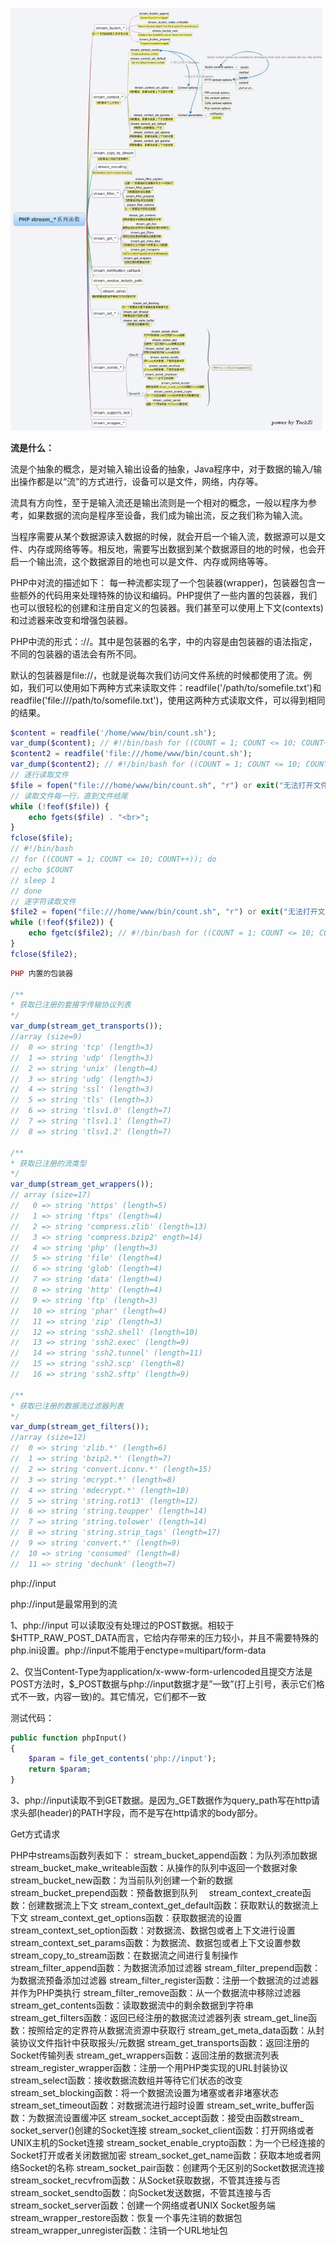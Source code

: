 ![](../images/php/php-stream.png)

**流是什么：**

流是个抽象的概念，是对输入输出设备的抽象，Java程序中，对于数据的输入/输出操作都是以“流”的方式进行，设备可以是文件，网络，内存等。

流具有方向性，至于是输入流还是输出流则是一个相对的概念，一般以程序为参考，如果数据的流向是程序至设备，我们成为输出流，反之我们称为输入流。

当程序需要从某个数据源读入数据的时候，就会开启一个输入流，数据源可以是文件、内存或网络等等。相反地，需要写出数据到某个数据源目的地的时候，也会开启一个输出流，这个数据源目的地也可以是文件、内存或网络等等。

PHP中对流的描述如下：
每一种流都实现了一个包装器(wrapper)，包装器包含一些额外的代码用来处理特殊的协议和编码。PHP提供了一些内置的包装器，我们也可以很轻松的创建和注册自定义的包装器。我们甚至可以使用上下文(contexts)和过滤器来改变和增强包装器。

PHP中流的形式：<scheme>://<target>。其中<scheme>是包装器的名字，<target>中的内容是由包装器的语法指定，不同的包装器的语法会有所不同。

默认的包装器是file://，也就是说每次我们访问文件系统的时候都使用了流。例如，我们可以使用如下两种方式来读取文件：readfile('/path/to/somefile.txt')和readfile('file:///path/to/somefile.txt')，使用这两种方式读取文件，可以得到相同的结果。

```php
$content = readfile('/home/www/bin/count.sh');
var_dump($content); // #!/bin/bash for ((COUNT = 1; COUNT <= 10; COUNT++)); do echo $COUNT sleep 1 done
$content2 = readfile('file:///home/www/bin/count.sh');
var_dump($content2); // #!/bin/bash for ((COUNT = 1; COUNT <= 10; COUNT++)); do echo $COUNT sleep 1 done
// 逐行读取文件
$file = fopen("file:///home/www/bin/count.sh", "r") or exit("无法打开文件!");
// 读取文件每一行，直到文件结尾
while (!feof($file)) {
    echo fgets($file) . "<br>";
}
fclose($file);
// #!/bin/bash
// for ((COUNT = 1; COUNT <= 10; COUNT++)); do
// echo $COUNT
// sleep 1
// done
// 逐字符读取文件
$file2 = fopen("file:///home/www/bin/count.sh", "r") or exit("无法打开文件!");
while (!feof($file2)) {
    echo fgetc($file2); // #!/bin/bash for ((COUNT = 1; COUNT <= 10; COUNT++)); do echo $COUNT sleep 1 done
}
fclose($file2);
```

```php
PHP 内置的包装器

/**
* 获取已注册的套接字传输协议列表
*/
var_dump(stream_get_transports());
//array (size=9)
//  0 => string 'tcp' (length=3)
//  1 => string 'udp' (length=3)
//  2 => string 'unix' (length=4)
//  3 => string 'udg' (length=3)
//  4 => string 'ssl' (length=3)
//  5 => string 'tls' (length=3)
//  6 => string 'tlsv1.0' (length=7)
//  7 => string 'tlsv1.1' (length=7)
//  8 => string 'tlsv1.2' (length=7)

/**
* 获取已注册的流类型
*/
var_dump(stream_get_wrappers());
// array (size=17)
//   0 => string 'https' (length=5)
//   1 => string 'ftps' (length=4)
//   2 => string 'compress.zlib' (length=13)
//   3 => string 'compress.bzip2' ength=14)
//   4 => string 'php' (length=3)
//   5 => string 'file' (length=4)
//   6 => string 'glob' (length=4)
//   7 => string 'data' (length=4)
//   8 => string 'http' (length=4)
//   9 => string 'ftp' (length=3)
//   10 => string 'phar' (length=4)
//   11 => string 'zip' (length=3)
//   12 => string 'ssh2.shell' (length=10)
//   13 => string 'ssh2.exec' (length=9)
//   14 => string 'ssh2.tunnel' (length=11)
//   15 => string 'ssh2.scp' (length=8)
//   16 => string 'ssh2.sftp' (length=9)

/**
* 获取已注册的数据流过滤器列表
*/
var_dump(stream_get_filters());
//array (size=12)
//  0 => string 'zlib.*' (length=6)
//  1 => string 'bzip2.*' (length=7)
//  2 => string 'convert.iconv.*' (length=15)
//  3 => string 'mcrypt.*' (length=8)
//  4 => string 'mdecrypt.*' (length=10)
//  5 => string 'string.rot13' (length=12)
//  6 => string 'string.toupper' (length=14)
//  7 => string 'string.tolower' (length=14)
//  8 => string 'string.strip_tags' (length=17)
//  9 => string 'convert.*' (length=9)
//  10 => string 'consumed' (length=8)
//  11 => string 'dechunk' (length=7)
```

php://input

php://input是最常用到的流

1、php://input 可以读取没有处理过的POST数据。相较于$HTTP_RAW_POST_DATA而言，它给内存带来的压力较小，并且不需要特殊的php.ini设置。php://input不能用于enctype=multipart/form-data

2、仅当Content-Type为application/x-www-form-urlencoded且提交方法是POST方法时，$_POST数据与php://input数据才是”一致”(打上引号，表示它们格式不一致，内容一致)的。其它情况，它们都不一致

测试代码：

```php
public function phpInput()
{
    $param = file_get_contents('php://input');
    return $param;
}
```

3、php://input读取不到GET数据。是因为_GET数据作为query_path写在http请求头部(header)的PATH字段，而不是写在http请求的body部分。

Get方式请求

PHP中streams函数列表如下：
stream_bucket_append函数：为队列添加数据　
stream_bucket_make_writeable函数：从操作的队列中返回一个数据对象
stream_bucket_new函数：为当前队列创建一个新的数据
stream_bucket_prepend函数：预备数据到队列　
stream_context_create函数：创建数据流上下文
stream_context_get_default函数：获取默认的数据流上下文
stream_context_get_options函数：获取数据流的设置
stream_context_set_option函数：对数据流、数据包或者上下文进行设置
stream_context_set_params函数：为数据流、数据包或者上下文设置参数
stream_copy_to_stream函数：在数据流之间进行复制操作
stream_filter_append函数：为数据流添加过滤器
stream_filter_prepend函数：为数据流预备添加过滤器
stream_filter_register函数：注册一个数据流的过滤器并作为PHP类执行
stream_filter_remove函数：从一个数据流中移除过滤器
stream_get_contents函数：读取数据流中的剩余数据到字符串
stream_get_filters函数：返回已经注册的数据流过滤器列表
stream_get_line函数：按照给定的定界符从数据流资源中获取行
stream_get_meta_data函数：从封装协议文件指针中获取报头/元数据
stream_get_transports函数：返回注册的Socket传输列表
stream_get_wrappers函数：返回注册的数据流列表
stream_register_wrapper函数：注册一个用PHP类实现的URL封装协议
stream_select函数：接收数据流数组并等待它们状态的改变
stream_set_blocking函数：将一个数据流设置为堵塞或者非堵塞状态
stream_set_timeout函数：对数据流进行超时设置
stream_set_write_buffer函数：为数据流设置缓冲区
stream_socket_accept函数：接受由函数stream_ socket_server()创建的Socket连接
stream_socket_client函数：打开网络或者UNIX主机的Socket连接
stream_socket_enable_crypto函数：为一个已经连接的Socket打开或者关闭数据加密
stream_socket_get_name函数：获取本地或者网络Socket的名称
stream_socket_pair函数：创建两个无区别的Socket数据流连接
stream_socket_recvfrom函数：从Socket获取数据，不管其连接与否
stream_socket_sendto函数：向Socket发送数据，不管其连接与否
stream_socket_server函数：创建一个网络或者UNIX Socket服务端
stream_wrapper_restore函数：恢复一个事先注销的数据包
stream_wrapper_unregister函数：注销一个URL地址包